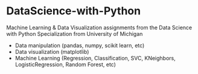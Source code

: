 # DataScience-with-Python
Machine Learning & Data Visualization assignments from the Data Science with Python Specialization from University of Michigan
- Data manipulation (pandas, numpy, scikit learn, etc)
- Data visualization (matplotlib)
- Machine Learning (Regression, Classification, SVC, KNeighbors, LogisticRegression, Random Forest, etc) 
